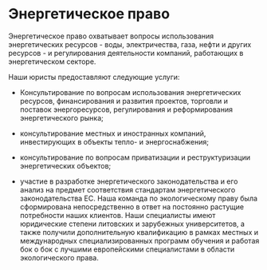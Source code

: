 # Энергетическое право

Энергетическое право охватывает вопросы использования энергетических ресурсов - воды, электричества, газа, нефти и других ресурсов - и регулирования деятельности компаний, работающих в энергетическом секторе.

Наши юристы предоставляют следующие услуги:

- Консультирование по вопросам использования энергетических ресурсов, финансирования и развития проектов, торговли и поставок энергоресурсов, регулирования и реформирования энергетического рынка;

- консультирование местных и иностранных компаний, инвестирующих в объекты тепло- и энергоснабжения;

- консультирование по вопросам приватизации и реструктуризации энергетических объектов;

- участие в разработке энергетического законодательства и его анализ на предмет соответствия стандартам энергетического законодательства ЕС.
Наша команда по экологическому праву была сформирована непосредственно в ответ на постоянно растущие потребности наших клиентов. Наши специалисты имеют юридические степени литовских и зарубежных университетов, а также получили дополнительную квалификацию в рамках местных и международных специализированных программ обучения и работая бок о бок с лучшими европейскими специалистами в области экологического права.
